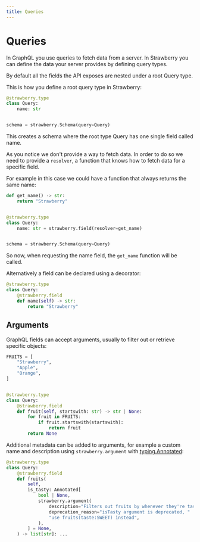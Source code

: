 ```yaml
---
title: Queries
---
```


# Queries

In GraphQL you use queries to fetch data from a server. In Strawberry you can
define the data your server provides by defining query types.

By default all the fields the API exposes are nested under a root Query type.

This is how you define a root query type in Strawberry:

```python
@strawberry.type
class Query:
    name: str


schema = strawberry.Schema(query=Query)
```

This creates a schema where the root type Query has one single field called
name.

As you notice we don't provide a way to fetch data. In order to do so we need to
provide a `resolver`, a function that knows how to fetch data for a specific
field.

For example in this case we could have a function that always returns the same
name:

```python
def get_name() -> str:
    return "Strawberry"


@strawberry.type
class Query:
    name: str = strawberry.field(resolver=get_name)


schema = strawberry.Schema(query=Query)
```

So now, when requesting the name field, the `get_name` function will be called.

Alternatively a field can be declared using a decorator:

```python
@strawberry.type
class Query:
    @strawberry.field
    def name(self) -> str:
        return "Strawberry"
```

## Arguments

GraphQL fields can accept arguments, usually to filter out or retrieve specific
objects:

```python
FRUITS = [
    "Strawberry",
    "Apple",
    "Orange",
]


@strawberry.type
class Query:
    @strawberry.field
    def fruit(self, startswith: str) -> str | None:
        for fruit in FRUITS:
            if fruit.startswith(startswith):
                return fruit
        return None
```

Additional metadata can be added to arguments, for example a custom name and
description using `strawberry.argument` with
[typing.Annotated](https://docs.python.org/3/library/typing.html#typing.Annotated):

```python
@strawberry.type
class Query:
    @strawberry.field
    def fruits(
        self,
        is_tasty: Annotated[
            bool | None,
            strawberry.argument(
                description="Filters out fruits by whenever they're tasty or not",
                deprecation_reason="isTasty argument is deprecated, "
                "use fruits(taste:SWEET) instead",
            ),
        ] = None,
    ) -> list[str]: ...
```
